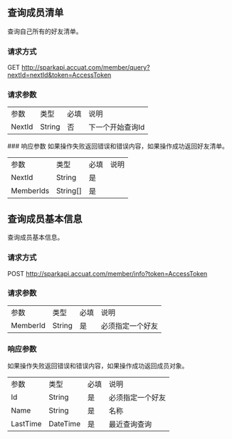 ## 查询成员清单
查询自己所有的好友清单。
### 请求方式
GET http://sparkapi.accuat.com/member/query?nextId=nextId&token=AccessToken
### 请求参数
<table>
   <tr>
      <td>参数</td>
      <td>类型</td>
      <td>必填</td>
      <td>说明</td>
   </tr>
   <tr>
      <td>NextId</td>
      <td>String</td>
      <td>否</td>
      <td>下一个开始查询Id</td>
   </tr>
</table>
### 响应参数
如果操作失败返回错误和错误内容，如果操作成功返回好友清单。
<table>
   <tr>
      <td>参数</td>
      <td>类型</td>
      <td>必填</td>
      <td>说明</td>
   </tr>
   <tr>
      <td>NextId</td>
      <td>String</td>
      <td>是</td>
      <td></td>
   </tr>
   <tr>
      <td>MemberIds</td>
      <td>String[]</td>
      <td>是</td>
      <td></td>
   </tr>
</table>

## 查询成员基本信息
查询成员基本信息。
### 请求方式
POST http://sparkapi.accuat.com/member/info?token=AccessToken
### 请求参数
<table>
   <tr>
      <td>参数</td>
      <td>类型</td>
      <td>必填</td>
      <td>说明</td>
   </tr>
   <tr>
      <td>MemberId</td>
      <td>String</td>
      <td>是</td>
      <td>必须指定一个好友</td>
   </tr>
</table>

### 响应参数
如果操作失败返回错误和错误内容，如果操作成功返回成员对象。
<table>
   <tr>
      <td>参数</td>
      <td>类型</td>
      <td>必填</td>
      <td>说明</td>
   </tr>
   <tr>
      <td>Id</td>
      <td>String</td>
      <td>是</td>
      <td>必须指定一个好友</td>
   </tr>
   <tr>
      <td>Name</td>
      <td>String</td>
      <td>是</td>
      <td>名称</td>
   </tr>
   <tr>
      <td>LastTime</td>
      <td>DateTime</td>
      <td>是</td>
      <td>最近查询查询</td>
   </tr>
</table>
